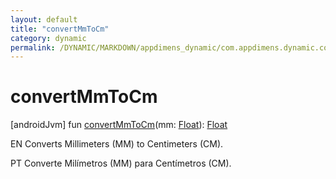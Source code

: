 ```yaml
---
layout: default
title: "convertMmToCm"
category: dynamic
permalink: /DYNAMIC/MARKDOWN/appdimens_dynamic/com.appdimens.dynamic.compose/-app-dimens-physical-units/convert-mm-to-cm.html
---
```


# convertMmToCm

[androidJvm]
fun [convertMmToCm](convert-mm-to-cm.md)(mm: [Float](https://kotlinlang.org/api/core/kotlin-stdlib/kotlin/-float/index.html)): [Float](https://kotlinlang.org/api/core/kotlin-stdlib/kotlin/-float/index.html)

EN Converts Millimeters (MM) to Centimeters (CM).

PT Converte Milímetros (MM) para Centímetros (CM).